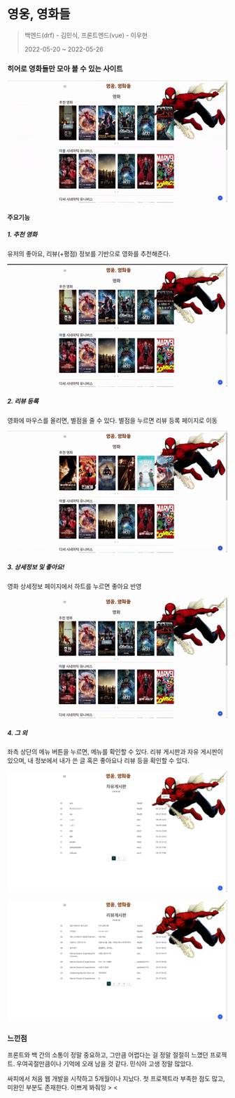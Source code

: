 # 영웅, 영화들

> 백엔드(drf) - 김민식, 프론트엔드(vue) - 이우현
>
> 2022-05-20 ~ 2022-05-26

### 히어로 영화들만 모아 볼 수 있는 사이트

![1](README.assets/1.gif)

#### 주요기능

##### 1. 추천 영화

유저의 좋아요, 리뷰(+평점) 정보를 기반으로 영화를 추천해준다.

![2](README.assets/2.gif)

##### 2. 리뷰 등록

영화에 마우스를 올리면, 별점을 줄 수 있다. 별점을 누르면 리뷰 등록 페이지로 이동

![3](README.assets/3.gif)

##### 3. 상세정보 및 좋아요!

영화 상세정보 페이지에서 하트를 누르면 좋아요 반영

![4](README.assets/4.gif)



##### 4. 그 외

좌측 상단의 메뉴 버튼을 누르면, 메뉴를 확인할 수 있다. 리뷰 게시판과 자유 게시판이 있으며, 내 정보에서 내가 쓴 글 혹은 좋아요나 리뷰 등을 확인할 수 있다.

![image-20220619175200150](README.assets/image-20220619175200150.png)

![image-20220619175215123](README.assets/image-20220619175215123.png)



### 느낀점

프론트와 백 간의 소통이 정말 중요하고, 그만큼 어렵다는 걸 정말 절절히 느꼈던 프로젝트. 우여곡절만큼이나 기억에 오래 남을 것 같다. 민식아 고생 정말 많았다.

싸피에서 처음 웹 개발을 시작하고 5개월이나 지났다. 첫 프로젝트라 부족한 점도 많고, 미완인 부분도 존재한다. 이쁘게 봐줘잉 > <
